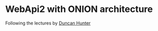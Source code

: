 # WebApi2 with ONION architecture
Following the lectures by [Duncan Hunter](https://github.com/duncanhunter)
